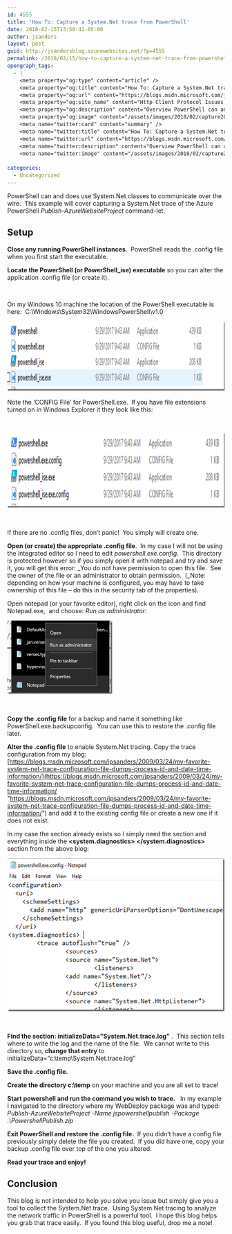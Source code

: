 ```yaml
---
id: 4555
title: 'How To: Capture a System.Net trace from PowerShell'
date: 2018-02-15T13:50:41-05:00
author: jsanders
layout: post
guid: http://jsandersblog.azurewebsites.net/?p=4555
permalink: /2018/02/15/how-to-capture-a-system-net-trace-from-powershell/
opengraph_tags:
  - |
    <meta property="og:type" content="article" />
    <meta property="og:title" content="How To: Capture a System.Net trace from PowerShell" />
    <meta property="og:url" content="https://blogs.msdn.microsoft.com/jpsanders/2018/02/15/how-to-capture-a-system-net-trace-from-powershell/" />
    <meta property="og:site_name" content="Http Client Protocol Issues (and other fun stuff I support)" />
    <meta property="og:description" content="Overview PowerShell can and does use System.Net classes to communicate over the wire.&nbsp; This example will cover capturing a System.Net trace of the Azure PowerShell Publish-AzureWebsiteProject command-let. Setup Close any running PowerShell instances.&nbsp; PowerShell reads the .config file when you first start the executable.&nbsp; Locate the PowerShell (or PowerShell_ise) executable so you can alter the..." />
    <meta property="og:image" content="/assets/images/2018/02/capture20180215110755159_thumb.png" />
    <meta name="twitter:card" content="summary" />
    <meta name="twitter:title" content="How To: Capture a System.Net trace from PowerShell" />
    <meta name="twitter:url" content="https://blogs.msdn.microsoft.com/jpsanders/2018/02/15/how-to-capture-a-system-net-trace-from-powershell/" />
    <meta name="twitter:description" content="Overview PowerShell can and does use System.Net classes to communicate over the wire.&nbsp; This example will cover capturing a System.Net trace of the Azure PowerShell Publish-AzureWebsiteProject command-let. Setup Close any running PowerShell instances.&nbsp; PowerShell reads the .config file when you first start the executable.&nbsp; Locate the PowerShell (or PowerShell_ise) executable so you can alter the..." />
    <meta name="twitter:image" content="/assets/images/2018/02/capture20180215110755159_thumb.png" />
    
categories:
  - Uncategorized
---
```



PowerShell can and does use System.Net classes to communicate over the wire.&nbsp; This example will cover capturing a System.Net trace of the Azure PowerShell _Publish-AzureWebsiteProject_ command-let.

## 

## 

## Setup

**Close any running PowerShell instances**.&nbsp; PowerShell reads the .config file when you first start the executable.&nbsp; 

**Locate the PowerShell (or PowerShell_ise) executable** so you can alter the application .config file (or create it).

&nbsp;

On my Windows 10 machine the location of the PowerShell executable is here:&nbsp; C:\Windows\System32\WindowsPowerShell\v1.0

[<img loading="lazy" title="capture20180215110755159" style="border-left-width: 0px;border-right-width: 0px;border-bottom-width: 0px;padding-top: 0px;padding-left: 0px;padding-right: 0px;border-top-width: 0px" border="0" alt="capture20180215110755159" src="/assets/images/2018/02/capture20180215110755159_thumb.png" width="1080" height="161" />](/assets/images/2018/02/capture20180215110755159.png)

Note the ‘CONFIG File’ for PowerShell.exe.&nbsp; If you have file extensions turned on in Windows Explorer it they look like this:

&nbsp;

[<img loading="lazy" title="capture20180215111016568" style="border-left-width: 0px;border-right-width: 0px;border-bottom-width: 0px;padding-top: 0px;padding-left: 0px;padding-right: 0px;border-top-width: 0px" border="0" alt="capture20180215111016568" src="/assets/images/2018/02/capture20180215111016568_thumb.png" width="1079" height="174" />](/assets/images/2018/02/capture20180215111016568.png)

&nbsp;

If there are no .config files, don’t panic!&nbsp; You simply will create one.

**Open (or create) the appropriate .config file**.&nbsp; In my case I will not be using the integrated editor so I need to edit _powershell.exe.config_.&nbsp; This directory is protected however so if you simply open it with notepad and try and save it, you will get this error: _You do not have permission to open this file.&nbsp; See the owner of the file or an administrator to obtain permission.&nbsp; (_Note: depending on how your machine is configured, you may have to take ownership of this file – do this in the security tab of the properties).

Open notepad (or your favorite editor), right click on the icon and find Notepad.exe,&nbsp; and choose: _Run as administrator_:

[<img loading="lazy" title="capture20180215111340287" style="border-left-width: 0px;border-right-width: 0px;border-bottom-width: 0px;padding-top: 0px;padding-left: 0px;padding-right: 0px;border-top-width: 0px" border="0" alt="capture20180215111340287" src="/assets/images/2018/02/capture20180215111340287_thumb.png" width="244" height="170" />](/assets/images/2018/02/capture20180215111340287.png)&nbsp;

&nbsp;

**Copy the .config file** for a backup and name it something like PowerShell.exe.backupconfig.&nbsp; You can use this to restore the .config file later.

**Alter the .config file** to enable System.Net tracing. Copy the trace configuration from my blog: [https://blogs.msdn.microsoft.com/jpsanders/2009/03/24/my-favorite-system-net-trace-configuration-file-dumps-process-id-and-date-time-information/](https://blogs.msdn.microsoft.com/jpsanders/2009/03/24/my-favorite-system-net-trace-configuration-file-dumps-process-id-and-date-time-information/ "https://blogs.msdn.microsoft.com/jpsanders/2009/03/24/my-favorite-system-net-trace-configuration-file-dumps-process-id-and-date-time-information/") and add it to the existing config file or create a new one if it does not exist.

In my case the <configuration> section already exists so I simply need the section and everything inside the **<system.diagnostics> </system.diagnostics>** section from the above blog:

[<img loading="lazy" title="capture20180215111735958" style="border-left-width: 0px;border-right-width: 0px;border-bottom-width: 0px;padding-top: 0px;padding-left: 0px;padding-right: 0px;border-top-width: 0px" border="0" alt="capture20180215111735958" src="/assets/images/2018/02/capture20180215111735958_thumb.png" width="549" height="354" />](/assets/images/2018/02/capture20180215111735958.png)

&nbsp;

**Find the section: initializeData=&#8221;System.Net.trace.log&#8221;** .&nbsp; This section tells where to write the log and the name of the file.&nbsp; We cannot write to this directory so, **change that entry** to initializeData=&#8221;c:\temp\System.Net.trace.log&#8221;

**Save the .config file.**

**Create the directory c:\temp** on your machine and you are all set to trace!

**Start powershell and run the command you wish to trace.** &nbsp; In my example I navigated to the directory where my WebDeploy package was and typed: _Publish-AzureWebsiteProject -Name jspowershellpublish -Package .\PowershellPublish.zip_

**Exit PowerShell and restore the .config file.&nbsp;** If you didn’t have a config file previously simply delete the file you created.&nbsp; If you did have one, copy your backup .config file over top of the one you altered.

**Read your trace and enjoy!**

## Conclusion

This blog is not intended to help you solve you issue but simply give you a tool to collect the System.Net trace.&nbsp; Using System.Net tracing to analyze the network traffic in PowerShell is a powerful tool.&nbsp; I hope this blog helps you grab that trace easily.&nbsp; If you found this blog useful, drop me a note!